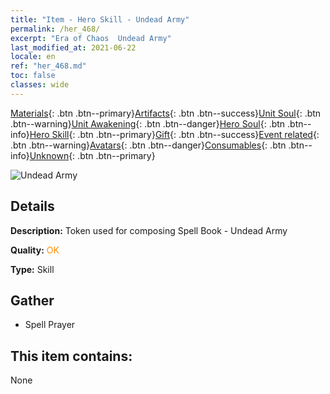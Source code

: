 ```yaml
---
title: "Item - Hero Skill - Undead Army"
permalink: /her_468/
excerpt: "Era of Chaos  Undead Army"
last_modified_at: 2021-06-22
locale: en
ref: "her_468.md"
toc: false
classes: wide
---
```

 [Materials](/Items/){: .btn .btn--primary}[Artifacts](/Items/Artifacts/){: .btn .btn--success}[Unit Soul](/Items/UnitSoul/){: .btn .btn--warning}[Unit Awakening](/Items/UnitAwakening/){: .btn .btn--danger}[Hero Soul](/Items/HeroSoul/){: .btn .btn--info}[Hero Skill](/Items/HeroSkill/){: .btn .btn--primary}[Gift](/Items/Gift/){: .btn .btn--success}[Event related](/Items/Events/){: .btn .btn--warning}[Avatars](/Items/Avatars/){: .btn .btn--danger}[Consumables](/Items/Consumables/){: .btn .btn--info}[Unknown](/Items/Unknown/){: .btn .btn--primary}

 ![Undead Army](/images/t/ps_wanglingdajun.png)

## Details
 **Description:** Token used for composing Spell Book - Undead Army

 **Quality:** <span style="color: #FF8C00">OK</span>

 **Type:** Skill

## Gather

*    Spell Prayer 

## This item contains:

  None

